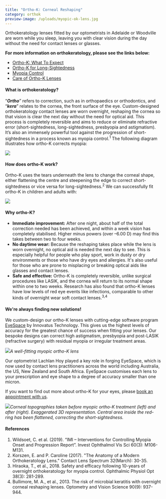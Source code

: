 ```yaml
---
title: "Ortho-K: Corneal Reshaping"
category: orthok
preview-image: /uploads/myopic-ok-lens.jpg
---
```

<div class="employee-heading">
<p><p>Orthokeratology lenses fitted by our optometrists in Adelaide or Woodville are worn while you sleep, leaving you with clear vision during the day without the need for contact lenses or glasses.</p>
<p><b>For more information on orthokeratology, please see the links below:</b></p>

* <a href="/what-we-do/ortho-k-what-to-expect">Ortho-K: What To Expect</a>
* <a href="/what-we-do/orthokeratology-for-hyperopia">Ortho-K for Long-Sightedness</a>
* <a href="/what-we-do/myopia-control">Myopia Control</a>
* <a href="/patient-resources/care-of-orthokeratology-lenses">Care of Ortho-K Lenses</a>

</div>

#### What is orthokeratology?

“***Ortho***” refers to correction, such as in orthopaedics or orthodontics, and “***kera***” relates to the cornea, the front surface of the eye. Custom-designed orthokeratology contact lenses are worn overnight, reshaping the cornea so that vision is clear the next day without the need for optical aid. This process is completely reversible and aims to reduce or eliminate refractive error (short-sightedness, long-sightedness, presbyopia and astigmatism). It’s also an immensely powerful tool against the progression of short-sightedness in a process known as myopia control.<sup>1</sup> The following diagram illustrates how ortho-K corrects myopia:

![](/uploads/ok-remoulding-expl.png)

#### How does ortho-K work?

Ortho-K uses the tears underneath the lens to change the corneal shape, either flattening the centre and steepening the edge to correct short-sightedness or vice versa for long-sightedness.<sup>2</sup> We can successfully fit ortho-K in children and adults with:

![](/uploads/range.png)

#### Why ortho-K?

* **Immediate improvement:** After one night, about half of the total correction needed has been achieved, and within a week vision has completely stabilised. Higher minus powers (over –6.00 D) may find this takes between two to four weeks.
* **No daytime wear:** Because the reshaping takes place while the lens is worn overnight, no optical aid is needed the next day to see. This is especially helpful for people who play sport, work in dusty or dry environments or those who have dry eyes and allergies. It's also useful for those who are prone to misplacing or breaking optical aids like glasses and contact lenses.
* **Safe and effective:** Ortho-K is completely reversible, unlike surgical procedures like LASIK, and the cornea will return to its normal shape within one to two weeks. Research has also found that ortho-K lenses have low levels of red eye events like infections, comparable to other kinds of overnight wear soft contact lenses.<sup>3,4</sup>

#### We're always finding new solutions!

We custom-design our ortho-K lenses with cutting-edge software program [EyeSpace](http://www.eyespace.com.au/) by Innovatus Technology. This gives us the highest levels of accuracy for the greatest chance of success when fitting your lenses. Our bespoke designs can correct high astigmatism, presbyopia and post-LASIK (refractive surgery) with residual myopia or irregular treatment areas.

![](https://www.innovativeeyecare.com.au/uploads/myopic-ok-lens.jpg)*A well-fitting myopic ortho-K lens*

Our optometrist Lachlan Hoy played a key role in forging EyeSpace, which is now used by contact lens practitioners across the world including Australia, the US, New Zealand and South Africa. EyeSpace customises each lens to your prescription and eye shape to a degree of accuracy smaller than one micron. 

If you want to find out more about ortho-K for your eyes, please [book an appointment with us](/contact).

![](https://www.innovativeeyecare.com.au/uploads/orthok-3d-topography.jpg)*Corneal topographies taken before myopic ortho-K treatment (left) and after (right). Exaggerated 3D representation. Central area inside the red-ring has been flattened, correcting the short-sightedness.*

#### References

1. Wildsoet, C. et al. (2019). “IMI – Interventions for Controlling Myopia Onset and Progression Report”. Invest Ophthalmol Vis Sci 60(3): M106-M131.
2. Korszen, E. and P. Caroline (2017). "The Anatomy of a Modern Orthokeratology Lens." Contact Lens Spectrum 32(March): 30-35.
3. Hiraoka, T., et al., 2018. Safety and efficacy following 10-years of overnight orthokeratology for myopia control. Ophthalmic Physiol Opt 38(3): 281-289.
4. Bullimore, M. A., et al., 2013. The risk of microbial keratitis with overnight corneal reshaping lenses. Optometry and Vision Science 90(9): 937-944.